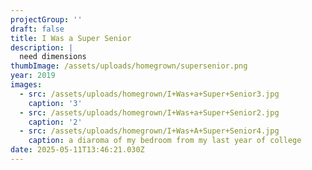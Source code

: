 ```yaml
---
projectGroup: ''
draft: false
title: I Was a Super Senior
description: |
  need dimensions
thumbImage: /assets/uploads/homegrown/supersenior.png
year: 2019
images:
  - src: /assets/uploads/homegrown/I+Was+a+Super+Senior3.jpg
    caption: '3'
  - src: /assets/uploads/homegrown/I+Was+a+Super+Senior2.jpg
    caption: '2'
  - src: /assets/uploads/homegrown/I+Was+A+Super+Senior4.jpg
    caption: a diaroma of my bedroom from my last year of college
date: 2025-05-11T13:46:21.030Z
---
```


